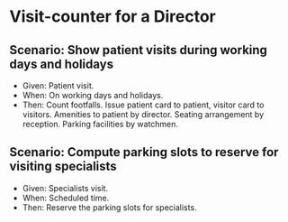 # Visit-counter for a Director

## Scenario: Show patient visits during working days and holidays

- Given: Patient visit.
- When: On working days and holidays.
- Then: Count footfalls.
          Issue patient card to patient, visitor card to visitors.
          Amenities to patient by director.
          Seating arrangement by reception.
          Parking facilities by watchmen.
## Scenario: Compute parking slots to reserve for visiting specialists

- Given: Specialists visit.
- When: Scheduled time.
- Then: Reserve the parking slots for specialists.
